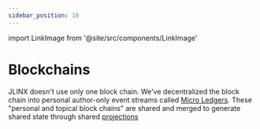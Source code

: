 ```yaml
---
sidebar_position: 10
---
```


import LinkImage from '@site/src/components/LinkImage'

# Blockchains


JLINX doesn't use only one block chain. We've decentralized the block chain into personal author-only event streams called [Micro Ledgers](/docs/micro-ledgers). These "personal and topical block chains" are shared and merged to generate shared state through shared [projections](/docs/building-with-ledgers/projections)

